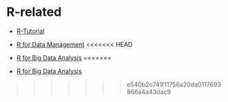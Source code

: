 # R-related
- [R-Tutorial](./R-Tutorial/index.html)
- [R for Data Management](./R-for-DataManagement)
<<<<<<< HEAD

- [R for Big Data Analysis](./R-for-BigData-Analysis)
=======
- [R for Big Data Analysis](./R-for-BigData-Analysis)
>>>>>>> e540b2c741f11756a20da0117693866a4a43dac9
